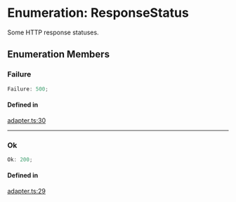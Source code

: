 # Enumeration: ResponseStatus

Some HTTP response statuses.

## Enumeration Members

### Failure

```ts
Failure: 500;
```

#### Defined in

[adapter.ts:30](https://github.com/slackapi/node-slack-sdk/blob/c15385ef93ccdde9702f52f7d1f445999203d794/packages/interactive-messages/src/adapter.ts#L30)

***

### Ok

```ts
Ok: 200;
```

#### Defined in

[adapter.ts:29](https://github.com/slackapi/node-slack-sdk/blob/c15385ef93ccdde9702f52f7d1f445999203d794/packages/interactive-messages/src/adapter.ts#L29)
